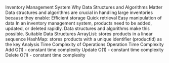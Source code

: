 Inventory Management System
Why Data Structures and Algorithms Matter
Data structures and algorithms are crucial in handling large inventories because they enable:
Efficient storage
Quick retrieval
Easy manipulation of data
In an inventory management system, products need to be added, updated, or deleted rapidly. Data structures and algorithms make this possible.
Suitable Data Structures
ArrayList: stores products in a linear sequence
HashMap: stores products with a unique identifier (productId) as the key
Analysis
Time Complexity of Operations
Operation	Time Complexity
Add	O(1) - constant time complexity
Update	O(1) - constant time complexity
Delete	O(1) - constant time complexity
